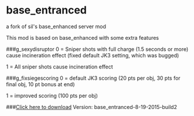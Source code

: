 # base_entranced
a fork of sil's base_enhanced server mod

This mod is based on base_enhanced with some extra features

###g_sexydisruptor
0 = Sniper shots with full charge (1.5 seconds or more) cause incineration effect (fixed default JK3 setting, which was bugged)

1 = All sniper shots cause incineration effect

###g_fixsiegescoring
0 = default JK3 scoring (20 pts per obj, 30 pts for final obj, 10 pt bonus at end)

1 = improved scoring (100 pts per obj)

###[Click here to download](https://drive.google.com/file/d/0B-vLJdPP0Uo8bUhfR3dBcWtOWXc/view?usp=sharing)
Version: base_entranced-8-19-2015-build2
